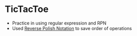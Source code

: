 # TicTacToe
- Practice in using regular expression and RPN
- Used [Reverse Polish Notation](https://en.wikipedia.org/wiki/Reverse_Polish_notation) to save order of operations
